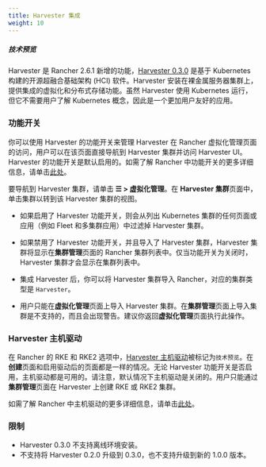 ```yaml
---
title: Harvester 集成
weight: 10
---
```


##### _技术预览_

Harvester 是 Rancher 2.6.1 新增的功能，[Harvester 0.3.0](https://docs.harvesterhci.io/v0.3/) 是基于 Kubernetes 构建的开源超融合基础架构 (HCI) 软件。Harvester 安装在裸金属服务器集群上，提供集成的虚拟化和分布式存储功能。虽然 Harvester 使用 Kubernetes 运行，但它不需要用户了解 Kubernetes 概念，因此是一个更加用户友好的应用。

### 功能开关

你可以使用 Harvester 的功能开关来管理 Harvester 在 Rancher 虚拟化管理页面的访问，用户可以在该页面直接导航到 Harvester 集群并访问 Harvester UI。Harvester 的功能开关是默认启用的。如需了解 Rancher 中功能开关的更多详细信息，请单击[此处]({{<baseurl>}}/rancher/v2.6/en/installation/resources/feature-flags/)。

要导航到 Harvester 集群，请单击 **☰ > 虚拟化管理**。在 **Harvester 集群**页面中，单击集群以转到该 Harvester 集群的视图。

- 如果启用了 Harvester 功能开关，则会从列出 Kubernetes 集群的任何页面或应用（例如 Fleet 和多集群应用）中过滤掉 Harvester 集群。

- 如果禁用了 Harvester 功能开关，并且导入了 Harvester 集群，Harvester 集群将显示在**集群管理**页面的 Rancher 集群列表中。仅当功能开关为关闭时，Harvester 集群才会显示在集群列表中。

- 集成 Harvester 后，你可以将 Harvester 集群导入 Rancher，对应的集群类型是 `Harvester`。

- 用户只能在**虚拟化管理**页面上导入 Harvester 集群。在**集群管理**页面上导入集群是不支持的，而且会出现警告。建议你返回**虚拟化管理**页面执行此操作。

### Harvester 主机驱动

在 Rancher 的 RKE 和 RKE2 选项中，[Harvester 主机驱动](https://docs.harvesterhci.io/v0.3/rancher/node-driver/)被标记为`技术预览`。在**创建**页面和启用驱动后的页面都是一样的情况。无论 Harvester 功能开关是否启用，主机驱动都是可用的。请注意，默认情况下主机驱动是关闭的。用户只能通过**集群管理**页面在 Harvester 上创建 RKE 或 RKE2 集群。

如需了解 Rancher 中主机驱动的更多详细信息，请单击[此处]({{<baseurl>}}/rancher/v2.6/en/admin-settings/drivers/#node-drivers)。

### 限制

- Harvester 0.3.0 不支持离线环境安装。
- 不支持将 Harvester 0.2.0 升级到 0.3.0，也不支持升级到新的 1.0.0 版本。
